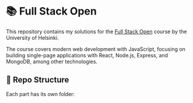 # 📚 Full Stack Open

This repository contains my solutions for the [Full Stack Open](https://fullstackopen.com/en/) course by the University of Helsinki.

The course covers modern web development with JavaScript, focusing on building single-page applications with React, Node.js, Express, and MongoDB, among other technologies.

## 📁 Repo Structure

Each part has its own folder:
